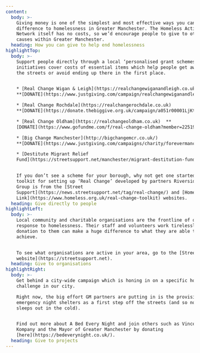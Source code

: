 ```yaml
---
content:
  body: >-
    Giving money is one of the simplest and most effective ways you can make a
    difference to homelessness in Greater Manchester. The Homeless Action
    Network itself has no costs, so we’d encourage people to give to other
    causes within Greater Manchester.
  heading: How you can give to help end homelessness
highlightTop:
  body: >-
    Support people directly through a local ‘personalised grant schemes’. These
    initiatives cover costs of essential items which help people get away from
    the streets or avoid ending up there in the first place.


    * [Real Change Wigan & Leigh](https://realchangewiganandleigh.co.uk)  
    **[DONATE](https://www.justgiving.com/campaign/realchangewiganandleigh)**

    * [Real Change Rochdale](https://realchangerochdale.co.uk)  
    **[DONATE](https://donate.thebiggive.org.uk/campaign/a051r00001LjKtPAAV)**

    * [Real Change Oldham](https://realchangeoldham.co.uk)  **
    [DONATE](https://www.gofundme.com/f/real-change-oldham?member=2251952)**

    * [Big Change Manchester](http://bigchangemcr.co.uk/)  
    **[DONATE](https://www.justgiving.com/campaigns/charity/forevermanchester/bigchangemcr)**

    * [Destitute Migrant Relief
    Fund](https://streetsupport.net/manchester/migrant-destitution-fund/)


    If you don’t see a scheme for your borough, why not get one started? A
    toolkit for setting up ‘Real Change’ developed by partners Riverside Housing
    Group is from the [Street
    Support](https://news.streetsupport.net/tag/real-change/) and [Homeless
    Link](https://www.homeless.org.uk/real-change-toolkit) websites.
  heading: Give directly to people
highlightLeft:
  body: >-
    Local community and charitable organisations are the frontline of our
    response to homelessness. Their staff and volunteers work tirelessly, and a
    donation to them can make a huge difference to what they are able to
    achieve.


    To see what organisations are active in your area, go to the [Street Support
    website](https://streetsupport.net).
  heading: Give to organisations
highlightRight:
  body: >-
    Get behind a city-wide campaign which is honing in on a specific homeless
    challenge in our city.

    Right now, the big effort GM partners are putting in is the provision of
    emergency night shelters as a first step off the streets (and so no one
    sleeps out in the cold).


    Find out more about A Bed Every Night and join others such as Vincent
    Kompany and the Mayor of Greater Manchester by donating
    [here](https://bedeverynight.co.uk/).
  heading: Give to projects
---
```



